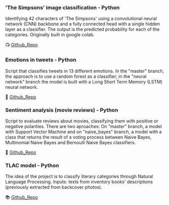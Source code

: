 

### 'The Simpsons' image classification - Python

Identifying 42 characters of 'The Simpsons' using a convolutional neural network (CNN) backbone and a fully connected head with a single hidden layer as a classifier. The output is the predicted probability for each of the categories. Originally built in google colab. 

:tv: [Github_Repo](https://github.com/alejandraberbesi/image_classification_FA)
 
### Emotions in tweets - Python 

Script that classifies tweets in 13 different emotions. In the "master" branch, the approach is to use a random forest as a classifier; in the "neural network" branch the model is built with a Long Short Term Memory (LSTM) neural network.

:pushpin: [Github_Repo](https://github.com/alejandraberbesi/emotions_in_tweets)

### Sentiment analysis (movie reviews) - Python

Script to evaluate reviews about movies, classifying them with positive or negative polarities.
There are two aproaches: On "master" branch, a model with Support Vector Machine and on "naive_bayes" branch, a model with a class that returns the result of a voting process between Naive Bayes, Multinomial Naive Bayes and Bernoulli Naive Bayes classifiers.

:movie_camera: [Github_Repo](https://github.com/alejandraberbesi/sentiment_analysis_movie_reviews)
 
### TLAC model - Python
 
The idea of the project is to classify literary categories through Natural Language Processing. Inputs: texts from inventory books' descriptions (previously extracted from backcover photos).
 
:books: [Github_Repo](https://github.com/Tu-Libro-a-Ciegas/TLAC_model)
